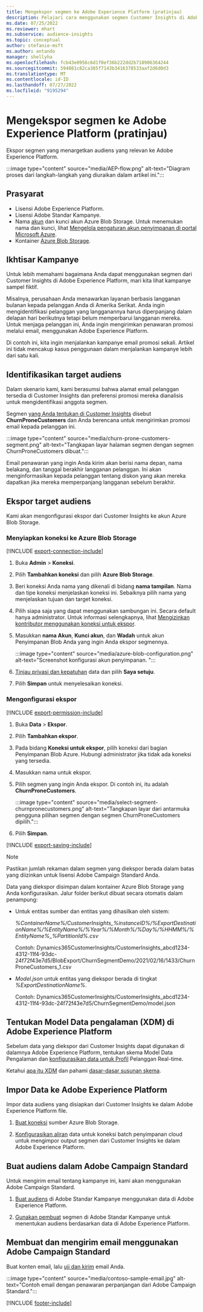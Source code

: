 ```yaml
---
title: Mengekspor segmen ke Adobe Experience Platform (pratinjau)
description: Pelajari cara menggunakan segmen Customer Insights di Adobe Experience Platform.
ms.date: 07/25/2022
ms.reviewer: mhart
ms.subservice: audience-insights
ms.topic: conceptual
author: stefanie-msft
ms.author: antando
manager: shellyha
ms.openlocfilehash: fcb43e0956c6d1f0ef36b222dd2b718906364244
ms.sourcegitcommit: 594081c82ca385f7143b3416378533aaf2d6d0d3
ms.translationtype: MT
ms.contentlocale: id-ID
ms.lasthandoff: 07/27/2022
ms.locfileid: "9195294"
---
```

# <a name="export-segments-to-adobe-experience-platform-preview"></a>Mengekspor segmen ke Adobe Experience Platform (pratinjau)

Ekspor segmen yang menargetkan audiens yang relevan ke Adobe Experience Platform.

:::image type="content" source="media/AEP-flow.png" alt-text="Diagram proses dari langkah-langkah yang diuraikan dalam artikel ini.":::

## <a name="prerequisites"></a>Prasyarat

- Lisensi Adobe Experience Platform.
- Lisensi Adobe Standar Kampanye.
- Nama [akun](/azure/storage/blobs/create-data-lake-storage-account) dan kunci akun Azure Blob Storage. Untuk menemukan nama dan kunci, lihat [Mengelola pengaturan akun penyimpanan di portal Microsoft Azure](/azure/storage/common/storage-account-manage).
- Kontainer [Azure Blob Storage](/azure/storage/blobs/storage-quickstart-blobs-portal#create-a-container).

## <a name="campaign-overview"></a>Ikhtisar Kampanye

Untuk lebih memahami bagaimana Anda dapat menggunakan segmen dari Customer Insights di Adobe Experience Platform, mari kita lihat kampanye sampel fiktif.

Misalnya, perusahaan Anda menawarkan layanan berbasis langganan bulanan kepada pelanggan Anda di Amerika Serikat. Anda ingin mengidentifikasi pelanggan yang langganannya harus diperpanjang dalam delapan hari berikutnya tetapi belum memperbarui langganan mereka. Untuk menjaga pelanggan ini, Anda ingin mengirimkan penawaran promosi melalui email, menggunakan Adobe Experience Platform.

Di contoh ini, kita ingin menjalankan kampanye email promosi sekali. Artikel ini tidak mencakup kasus penggunaan dalam menjalankan kampanye lebih dari satu kali.

## <a name="identify-your-target-audience"></a>Identifikasikan target audiens

Dalam skenario kami, kami berasumsi bahwa alamat email pelanggan tersedia di Customer Insights dan preferensi promosi mereka dianalisis untuk mengidentifikasi anggota segmen.

Segmen [yang Anda tentukan di Customer Insights](segments.md) disebut **ChurnProneCustomers** dan Anda berencana untuk mengirimkan promosi email kepada pelanggan ini.

:::image type="content" source="media/churn-prone-customers-segment.png" alt-text="Tangkapan layar halaman segmen dengan segmen ChurnProneCustomers dibuat.":::

Email penawaran yang ingin Anda kirim akan berisi nama depan, nama belakang, dan tanggal berakhir langganan pelanggan. Ini akan menginformasikan kepada pelanggan tentang diskon yang akan mereka dapatkan jika mereka memperpanjang langganan sebelum berakhir.

## <a name="export-your-target-audience"></a>Ekspor target audiens

Kami akan mengonfigurasi ekspor dari Customer Insights ke akun Azure Blob Storage.

### <a name="set-up-connection-to-azure-blob-storage"></a>Menyiapkan koneksi ke Azure Blob Storage

[!INCLUDE [export-connection-include](includes/export-connection-admn.md)]

1. Buka **Admin** > **Koneksi**.

1. Pilih **Tambahkan koneksi** dan pilih **Azure Blob Storage**.

1. Beri koneksi Anda nama yang dikenali di bidang **nama tampilan**. Nama dan tipe koneksi menjelaskan koneksi ini. Sebaiknya pilih nama yang menjelaskan tujuan dan target koneksi.

1. Pilih siapa saja yang dapat menggunakan sambungan ini. Secara default hanya administrator. Untuk informasi selengkapnya, lihat [Mengizinkan kontributor menggunakan koneksi untuk ekspor](connections.md#allow-contributors-to-use-a-connection-for-exports).

1. Masukkan **nama Akun**, **Kunci akun**, dan **Wadah** untuk akun Penyimpanan Blob Anda yang ingin Anda ekspor segmennya.  

   :::image type="content" source="media/azure-blob-configuration.png" alt-text="Screenshot konfigurasi akun penyimpanan. ":::

1. [Tinjau privasi dan kepatuhan](connections.md#data-privacy-and-compliance) data dan pilih **Saya setuju**.

1. Pilih **Simpan** untuk menyelesaikan koneksi.

### <a name="configure-an-export"></a>Mengonfigurasi ekspor

[!INCLUDE [export-permission-include](includes/export-permission.md)]

1. Buka **Data** > **Ekspor**.

1. Pilih **Tambahkan ekspor**.

1. Pada bidang **Koneksi untuk ekspor**, pilih koneksi dari bagian Penyimpanan Blob Azure. Hubungi administrator jika tidak ada koneksi yang tersedia.

1. Masukkan nama untuk ekspor.

1. Pilih segmen yang ingin Anda ekspor. Di contoh ini, itu adalah **ChurnProneCustomers**.

   :::image type="content" source="media/select-segment-churnpronecustomers.png" alt-text="Tangkapan layar dari antarmuka pengguna pilihan segmen dengan segmen ChurnProneCustomers dipilih.":::

1. Pilih **Simpan**.

[!INCLUDE [export-saving-include](includes/export-saving.md)]

> [!NOTE]
> Pastikan jumlah rekaman dalam segmen yang diekspor berada dalam batas yang diizinkan untuk lisensi Adobe Campaign Standard Anda.

Data yang diekspor disimpan dalam kontainer Azure Blob Storage yang Anda konfigurasikan. Jalur folder berikut dibuat secara otomatis dalam penampung:

- Untuk entitas sumber dan entitas yang dihasilkan oleh sistem:  

  *%ContainerName%/CustomerInsights_%instanceID%/%ExportDestinationName%/%EntityName%/%Year%/%Month%/%Day%/%HHMM%/%EntityName%_%PartitionId%.csv*

  Contoh: Dynamics365CustomerInsights/CustomerInsights_abcd1234-4312-11f4-93dc-24f72f43e7d5/BlobExport/ChurnSegmentDemo/2021/02/16/1433/ChurnProneCustomers_1.csv

- *Model.json* untuk entitas yang diekspor berada di tingkat *%ExportDestinationName%*.

  Contoh: Dynamics365CustomerInsights/CustomerInsights_abcd1234-4312-11f4-93dc-24f72f43e7d5/ChurnSegmentDemo/model.json

## <a name="define-experience-data-model-xdm-in-adobe-experience-platform"></a>Tentukan Model Data pengalaman (XDM) di Adobe Experience Platform

Sebelum data yang diekspor dari Customer Insights dapat digunakan di dalamnya Adobe Experience Platform, tentukan skema Model Data Pengalaman dan [konfigurasikan data untuk Profil](https://experienceleague.adobe.com/docs/experience-platform/profile/tutorials/dataset-configuration.html#tutorials) Pelanggan Real-time.

Ketahui [apa itu XDM](https://experienceleague.adobe.com/docs/experience-platform/xdm/home.html) dan pahami [dasar-dasar susunan skema](https://experienceleague.adobe.com/docs/experience-platform/xdm/schema/composition.html#schema).

## <a name="import-data-into-adobe-experience-platform"></a>Impor Data ke Adobe Experience Platform

Impor data audiens yang disiapkan dari Customer Insights ke dalam Adobe Experience Platform file.

1. [Buat koneksi](https://experienceleague.adobe.com/docs/experience-platform/sources/ui-tutorials/create/cloud-storage/blob.html#getting-started) sumber Azure Blob Storage.

1. [Konfigurasikan aliran](https://experienceleague.adobe.com/docs/experience-platform/sources/ui-tutorials/dataflow/cloud-storage.html#ui-tutorials) data untuk koneksi batch penyimpanan cloud untuk mengimpor output segmen dari Customer Insights ke dalam Adobe Experience Platform.

## <a name="create-an-audience-in-adobe-campaign-standard"></a>Buat audiens dalam Adobe Campaign Standard

Untuk mengirim email tentang kampanye ini, kami akan menggunakan Adobe Campaign Standard.

1. [Buat audiens](https://experienceleague.adobe.com/docs/campaign-standard/using/profiles-and-audiences/get-started-profiles-and-audiences.html#permission) di Adobe Standar Kampanye menggunakan data di Adobe Experience Platform.

1. [Gunakan pembuat](https://experienceleague.adobe.com/docs/campaign-standard/using/integrating-with-adobe-cloud/adobe-experience-platform/audience-destinations/aep-using-segment-builder.html) segmen di Adobe Standar Kampanye untuk menentukan audiens berdasarkan data di Adobe Experience Platform.

## <a name="create-and-send-the-email-using-adobe-campaign-standard"></a>Membuat dan mengirim email menggunakan Adobe Campaign Standard

Buat konten email, lalu [uji dan kirim](https://experienceleague.adobe.com/docs/campaign-standard/using/testing-and-sending/get-started-sending-messages.html#preparing-and-testing-messages) email Anda.

:::image type="content" source="media/contoso-sample-email.jpg" alt-text="Contoh email dengan penawaran perpanjangan dari Adobe Campaign Standard.":::

[!INCLUDE [footer-include](includes/footer-banner.md)]
